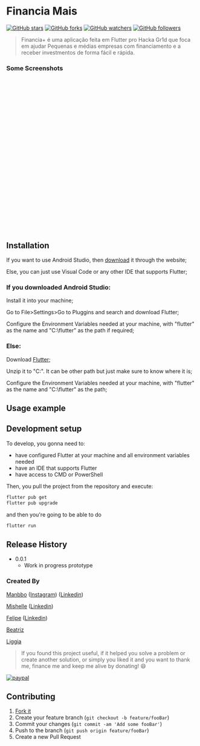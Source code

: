 # Financia Mais

[![GitHub stars](https://img.shields.io/github/stars/manbbo/call_for_help.svg?style=social&label=Star)](https://github.com/manbbo/call_for_help) 
[![GitHub forks](https://img.shields.io/github/forks/manbbo/call_for_help.svg?style=social&label=Fork)](https://github.com/manbbo/call_for_help/fork) 
[![GitHub watchers](https://img.shields.io/github/watchers/manbbo/call_for_help.svg?style=social&label=Watch)](https://github.com/manbbo/call_for_help) 
[![GitHub followers](https://img.shields.io/github/followers/manbbo.svg?style=social&label=Follow)](https://github.com/manbbo)  

> Financia+ é uma aplicação feita em Flutter pro Hacka Gr1d que foca em ajudar Pequenas e médias empresas com
financiamento e a receber investmentos de forma fácil e rápida.

### Some Screenshots
<img src=" " height="400em"/>

## Installation

If you want to use Android Studio, then [download](https://developer.android.com/studio?hl=es) it through the website;

Else, you can just use Visual Code or any other IDE that supports Flutter;



### If you downloaded Android Studio:

Install it into your machine;

Go to File>Settings>Go to Pluggins and search and download Flutter;

Configure the Environment Variables needed at your machine, with "flutter" as the name and "C:\flutter" as the path if required;



### Else:

Download [Flutter](https://flutter.dev/docs/get-started/install);

Unzip it to "C:\". It can be other path but just make sure to know where it is; 

Configure the Environment Variables needed at your machine, with "flutter" as the name and "C:\flutter" as the path;



## Usage example


## Development setup

To develop, you gonna need to:
- have configured Flutter at your machine and all environment variables needed 
- have an IDE that supports Flutter
- have access to CMD or PowerShell

Then, you pull the project from the repository and execute:

```sh
flutter pub get
flutter pub upgrade
```

and then you're going to be able to do

```sh
flutter run
```

## Release History

* 0.0.1
    * Work in progress prototype


### Created By

[Manbbo](https://github.com/manbbo) ([Instagram](https://www.instagram.com/elmanbbo)) ([Linkedin](https://www.linkedin.com/in/manbbo/))

[Mishelle](https://github.com/Mishelliiii) ([Linkedin](https://www.linkedin.com/in/mishelle-sousa-3b8159135/))

[Felipe](https://github.com/felipenjonas) ([Linkedin](https://www.linkedin.com/in/felipejonas/))

[Beatriz](https://www.linkedin.com/in/annabeatrizbergo/)

[Liggia](https://www.linkedin.com/in/liggialima/)

> If you found this project useful, if it helped you solve a problem or create another solution, or simply you liked it and you want to thank me, finance me and keep me alive by donating! :smile:
>
[![paypal](https://www.paypalobjects.com/en_US/i/btn/btn_donateCC_LG.gif)](https://www.paypal.com/cgi-bin/webscr?cmd=_s-xclick&hosted_button_id=F8R2Q5GT93MJN) 

## Contributing

1. [Fork it](https://github.com/manbbo/call_for_help/fork)
2. Create your feature branch (`git checkout -b feature/fooBar`)
3. Commit your changes (`git commit -am 'Add some fooBar'`)
4. Push to the branch (`git push origin feature/fooBar`)
5. Create a new Pull Request

<!-- Markdown link & img dfn's -->
[flutter-image]: https://flutter.dev/docs/get-started/install
[npm-url]: https://npmjs.org/package/datadog-metrics
[npm-downloads]: https://img.shields.io/npm/dm/datadog-metrics.svg?style=flat-square
[travis-image]: https://img.shields.io/travis/dbader/node-datadog-metrics/master.svg?style=flat-square
[travis-url]: https://travis-ci.org/dbader/node-datadog-metrics
[wiki]: https://github.com/yourname/yourproject/wiki
